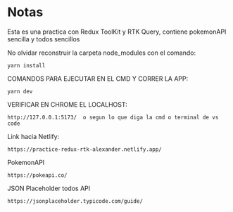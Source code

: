 # Notas
Esta es una practica con Redux ToolKit y RTK Query, contiene pokemonAPI sencilla y todos sencillos

No olvidar reconstruir la carpeta node_modules con el comando:
```
yarn install
```

COMANDOS PARA EJECUTAR EN EL CMD Y CORRER LA APP:
```
yarn dev
```

VERIFICAR EN CHROME EL LOCALHOST:
```
http://127.0.0.1:5173/  o segun lo que diga la cmd o terminal de vs code
```

Link hacia Netlify:
```
https://practice-redux-rtk-alexander.netlify.app/
```

PokemonAPI
```
https://pokeapi.co/
```

JSON Placeholder todos API
```
https://jsonplaceholder.typicode.com/guide/
```